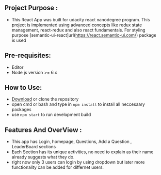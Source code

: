 ## Project Purpose :
- This React App was built for udacity react nanodegree program. This project is implemented using advanced concepts like redux state management,   react-redux and also react fundamentals. For styling purpose [semantic-ui-react]url(https://react.semantic-ui.com/) package is used 

## Pre-requisites:
- Editor
- Node js version >= 6.x


## How to Use: 
- [Download](https://github.com/siddhant0912/Would-You-Rather.git) or clone the repository 
- open cmd or bash and type in ```npm install``` to install all neccesaary packages
- use ```npm start``` to run development build

## Features And OverView :

- This app has Login, homepage, Questions, Add a Question , LeaderBoard sections
- Each Section has its unique activities, no need to explain as their name already suggests what they do.
- right now only 3 users can login by using dropdown but later more functionality can be added for differnet users.


